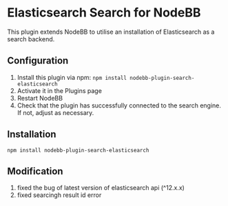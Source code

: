 # Elasticsearch Search for NodeBB

This plugin extends NodeBB to utilise an installation of Elasticsearch as a search backend.

## Configuration

1. Install this plugin via npm: `npm install nodebb-plugin-search-elasticsearch`
1. Activate it in the Plugins page
1. Restart NodeBB
1. Check that the plugin has successfully connected to the search engine. If not, adjust as necessary.

## Installation

    npm install nodebb-plugin-search-elasticsearch
    
##  Modification 
1. fixed the bug of latest version of elasticsearch api (^12.x.x) 
2. fixed searcingh result id error 
